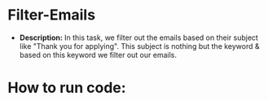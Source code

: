 # Filter-Emails
* __Description:__
In this task, we filter out the emails based on their subject like "Thank you for applying". This subject is nothing but the keyword & based on this keyword we filter out our emails.

# How to run code:
